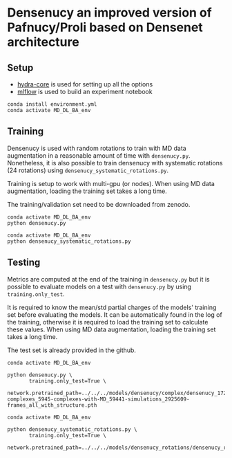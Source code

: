 # Densenucy an improved version of Pafnucy/Proli based on Densenet architecture

## Setup

* [hydra-core](https://hydra.cc/docs/intro/) is used for setting up all the options
* [mlflow](https://mlflow.org/) is used to build an experiment notebook

```commandline
conda install environment.yml
conda activate MD_DL_BA_env
```

## Training

Densenucy is used with random rotations to train with MD data augmentation in a reasonable amount of time with `densenucy.py`.
Nonetheless, it is also possible to train densenucy with systematic rotations (24 rotations) using `densenucy_systematic_rotations.py`.

Training is setup to work with multi-gpu (or nodes).
When using MD data augmentation, loading the training set takes a long time.

The training/validation set need to be downloaded from zenodo.


```commandline
conda activate MD_DL_BA_env
python densenucy.py
```

```commandline
conda activate MD_DL_BA_env
python densenucy_systematic_rotations.py
```

## Testing

Metrics are computed at the end of the training in `densenucy.py` but it is possible to evaluate models on a test with `densenucy.py` by using `training.only_test`.

It is required to know the mean/std partial charges of the models' training set before evaluating the models. It can be automatically found in the log of the training, otherwise it is required to load the training set to calculate these values. When using MD data augmentation, loading the training set takes a long time.

The test set is already provided in the github.


```commandline
conda activate MD_DL_BA_env

python densenucy.py \
       training.only_test=True \
       network.pretrained_path=../../../models/densenucy/complex/densenucy_17274-complexes_5945-complexes-with-MD_59441-simulations_2925609-frames_all_with_structure.pth
```

```commandline
conda activate MD_DL_BA_env

python densenucy_systematic_rotations.py \
       training.only_test=True \
       network.pretrained_path=../../../models/densenucy_rotations/densenucy_rotations_CoG12.pth
```